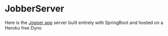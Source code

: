 # JobberServer
Here is the [Jopper app](https://jobber-homepage.herokuapp.com) server 
built entirely with SpringBoot and hosted on a Heroku free Dyno



